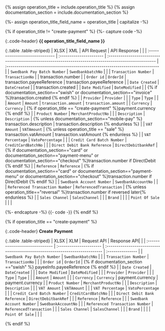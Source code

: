 {% assign operation_title = include.operation_title %}
{% assign documentation_section = include.documentation_section  %}

{%- assign operation_title_field_name = operation_title | capitalize -%}

{% if operation_title != "create-payment" %}
{%- capture code -%}

{:.code-header}
**{{ operation_title_field_name }}**

{:.table .table-striped}
| XLSX                            | XML       | API Request    |    API Response |                                 |
| :------------------------------ | :---------------------- | :------------------------------------------------------------------------------------------------------ | :----------------------------------------------------------------------------- |
| `Swedbank Pay Batch Number`     | `SwedbankbatchNo`       |                                                                                                         |
| `Transaction Number`            | `TransactionNo`         |                                                                                                         | transaction.number                                                             |
| `Order id`                      | `OrderId`               | transaction.payeeReference                                                                              | transaction.payeeReference                                                     |
| `Date Created`                  | `DateCreated`           |                                                                                                         | transaction.created                                                            |
| `Date Modified`                 | `DateModified`          |                                                                                                         | {% if documentation_section=="swish" or documentation_section=="invoice" %}transaction.created {% endif %} |
| `Provider`                      | `Provider`              |                                                                                                         |
| `Type`                          | `Type`                  |                                                                                                         |
| `Amount`                        | `Amount`                | `transaction.amount`                                                                                      | `transaction.amount`                                                             |
| `Currency`                      | `Currency`              | {% if operation_title == "create-payment" %}payment.currency {% endif %}                                |
| `Product Number`                | `MerchantProductNo`     |                                                                                                         |
| `Description`                   | `Description`           | {% unless documentation_section=="mobile-pay" %} transaction.description                               | transaction.description {% endunless %}                                        |
| `VAT Amount`                    | `VATAmount`             | {% unless operation_title == "sale" %} transaction.vatAmount                                            | transaction.vatAmount {% endunless %}                                          |
| `VAT Percentage`                | `VatoPercentage`        |                                                                                                         |
| `Credit Card Batch Number`      | `CreditCardBatchNo`     |                                                                                                         |
| `Direct Debit Bank Reference`   | `DirectDebitbankRef`    | {% if documentation_section=="card" or documentation_section=="payment-menu" or documentation_section=="checkout" %}transaction.number if DirectDebit {% endif %} |
| `Reference`                     | `Reference`             | {% if documentation_section=="card" or documentation_section=="payment-menu" or documentation_section=="checkout" %}transaction.number if DirectDebit {% endif %} |
| `Swedbank Account Number`       | `SwedbankAccountNo`     |                                                                                                         |
| `Referenced Transaction Number` | `ReferencedTransaction` | {% unless operation_title=="reversal" %}transaction.number if reversed later{% endunless %}             |
| `Sales Channel`                 | `SalesChannel`          |                                                                                                         |
| `Brand`                         |                         |                                                                                                         |
| `Point Of Sale`                 |                         |                                                                                                         |

{%- endcapture -%}
{{- code -}}
{% endif %}

{% if operation_title == "create-payment" %}

{:.code-header}
**Create Payment**

{:.table .table-striped}
| XLSX                            | XLM       | Request API    |    Response API|                                 |
| :------------------------------ | :---------------------- | :---------------------------------------------------------------------------- | :--------------- |
| `Swedbank Pay Batch Number`     | `SwedbankbatchNo`       |                                                                               |
| `Transaction Number`            | `TransactionNo`         |                                                                               |
| `Order id`                      | `OrderId`               | {% if documentation_section =="swish" %} payeeInfo.payeeReference {% endif %} |
| `Date Created`                  | `DateCreated`           |                                                                               |
| `Date Modified`                 | `DateModified`          |                                                                               |
| `Provider`                      | `Provider`              |                                                                               |
| `Type`                          | `Type`                  |                                                                               |
| `Amount`                        | `Amount`                |                                                                               |
| `Currency`                      | `Currency`              | payment.currency                                                              | payment.currency |
| `Product Number`                | `MerchantProductNo`     |                                                                               |
| `Description`                   | `Description`           |                                                                               |
| `VAT Amount`                    | `VATAmount`             |                                                                               |
| `VAT Percentage`                | `VatoPercentage`        |                                                                               |
| `Credit Card Batch Number`      | `CreditCardBatchNo`     |                                                                               |
| `Direct Debit Bank Reference`   | `DirectDebitbankRef`    |                                                                               |
| `Reference`                     | `Reference`             |                                                                               |
| `Swedbank Account Number`       | `SwedbankAccountNo`     |                                                                               |
| `Referenced Transaction Number` | `ReferencedTransaction` |                                                                               |
| `Sales Channel`                 | `SalesChannel`          |                                                                               |
| `Brand`                         |                         |                                                                               |
| `Point Of Sale`                 |                         |                                                                               |

{% endif %}
